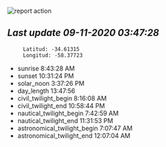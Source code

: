 ![report action](https://github.com/matiasz8/actions-for-reports/workflows/report%20action/badge.svg?branch=develop) 


## *****Last update 09-11-2020 03:47:28*****



		 Latitud: -34.61315
		 Longitud: -58.37723

 - sunrise 	 8:43:28 AM
 - sunset 	 10:31:24 PM
 - solar_noon 	 3:37:26 PM
 - day_length 	 13:47:56
 - civil_twilight_begin 	 8:16:08 AM
 - civil_twilight_end 	 10:58:44 PM
 - nautical_twilight_begin 	 7:42:59 AM
 - nautical_twilight_end 	 11:31:53 PM
 - astronomical_twilight_begin 	 7:07:47 AM
 - astronomical_twilight_end 	 12:07:04 AM
